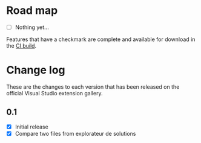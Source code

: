 # Road map

- [ ] Nothing yet...

Features that have a checkmark are complete and available for
download in the
[CI build](http://vsixgallery.com/extension/ea5c68d6-cdae-4e79-bd46-2a39e95bb256/).

# Change log

These are the changes to each version that has been released
on the official Visual Studio extension gallery.

## 0.1

- [x] Initial release
- [x] Compare two files from explorateur de solutions